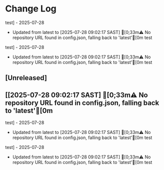 # Change Log
test] - 2025-07-28

- Updated from latest to [2025-07-28 09:02:17 SAST] [0;33m⚠️ No repository URL found in config.json, falling back to 'latest'[0m
test


test] - 2025-07-28

- Updated from latest to [2025-07-28 09:02:17 SAST] [0;33m⚠️ No repository URL found in config.json, falling back to 'latest'[0m
test

## [Unreleased]

## [[2025-07-28 09:02:17 SAST] [0;33m⚠️ No repository URL found in config.json, falling back to 'latest'[0m
test] - 2025-07-28

- Updated from latest to [2025-07-28 09:02:17 SAST] [0;33m⚠️ No repository URL found in config.json, falling back to 'latest'[0m
test


test] - 2025-07-28

- Updated from latest to [2025-07-28 09:02:17 SAST] [0;33m⚠️ No repository URL found in config.json, falling back to 'latest'[0m
test

